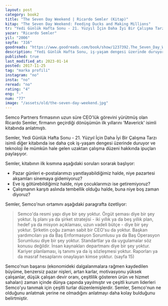 ```yaml
---
layout: post  
category: book2  
title: "The Seven Day Weekend | Ricardo Semler (Kitap)"  
kitap: "The Seven Day Weekend: Feeding Ducks and Making Millions"  
tr: "Yedi Günlük Hafta Sonu - 21. Yüzyıl İçin Daha İyi Bir Çalışma Tarzı"  
yazar: "Ricardo Semler"  
yil: "2006"  
sayfa: "316"  
goodreads: "https://www.goodreads.com/book/show/1237392.The_Seven_Day_Weekend"
description: "Yedi Günlük Hafta Sonu, iş-yaşam dengesi üzerinde duruyor ve teknoloji ile mümkün hale gelen uzaktan çalışma düzeni hakkında ipuçları paylaşıyor."
published: true
last_modified_at: 2023-01-14
posted: 2017-11-25
tag: "marka profili"
instagram: "no"
insta: "no"
reread: "no"
rating: "4"
eng: "-"
num: "77"
image: "/assets/old/the-seven-day-weekend.jpg"
---
```


Semco Partners firmasının uzun süre CEO'lük görevini yürütmüş olan Ricardo Semler, firmanın geçirdiği dönüşümün ilk yıllarını 'Maverick' isimli kitabında anlatmıştı.   
  
Semler, Yedi Günlük Hafta Sonu - 21. Yüzyıl İçin Daha İyi Bir Çalışma Tarzı isimli diğer kitabında ise daha çok iş-yaşam dengesi üzerinde duruyor ve teknoloji ile mümkün hale gelen uzaktan çalışma düzeni hakkında ipuçları paylaşıyor.  
  
Semler, kitabının ilk kısmına aşağıdaki soruları sorarak başlıyor:  
  
- Pazar günleri e-postalarımızı yanıtlayabildiğimiz halde, niye pazartesi akşamları sinemaya gidemiyoruz?  
- Eve iş götürebildiğimiz halde, niye çocuklarımızı ise getiremiyoruz?  
- Çalışmanın karşıtı aslında tembellik olduğu halde, buna niye boş zaman diyoruz?  
  
Semler, Semco'nun ortamını aşağıdaki paragrafta özetliyor:  
  
> Semco'da resmi yapı diye bir şey yoktur. Örgüt şeması diye bir şey yoktur. İş planı ya da şirket stratejisi - iki yıllık ya da beş yıllık plan, hedef ya da misyon açıklaması, uzun vadeli bütçe - diye bir şey yoktur. Şirketin çoğu zaman sabit bir CEO'su da yoktur. Başkan yardımcıları ya da Baş Enformasyon Sorumlusu ya da Baş Operasyon Sorumlusu diye bir şey yoktur. Standartlar ya da uygulamalar söz konusu değildir. İnsan kaynakları departmanı diye bir şey yoktur. Kariyer planlaması, iş tanımı ya da iş sözleşmesi yoktur. Raporları ya da masraf hesaplarını onaylayan kimse yoktur. (sayfa 15)  
  
Semco'nun başarısı (ekonomideki dalgalanmalara rağmen kaydedilen büyüme, benzersiz pazar nişleri, artan karlar, motivasyonu yüksek çalışanlar, düşük çalışan devir oranı, çeşitlilik gösteren ürün ve hizmet sahaları) zaman içinde dünya çapında yayılmıştır ve çeşitli kurum liderleri Semco'yu tanımak için çeşitli turlar düzenlemişlerdir. Semler, Semco'nun ne olduğunu anlatmak yerine ne olmadığını anlatmayı daha kolay bulduğunu belirtmiştir.  
